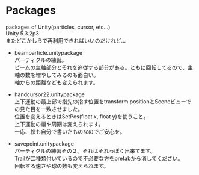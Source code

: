 # Packages
  packages of Unity(particles, cursor, etc...)  
  Unity 5.3.2p3  
  またどこかしらで再利用できればいいのだけれど...

* beamparticle.unitypackage  
  パーティクルの練習。  
  ビームの主軸部分とそれを追従する部分がある。ともに回転してるので、主軸の数を増やしてみるのも面白い。  
  軸からの距離なども変えられます。  

* handcursor22.unitypackage  
  上下運動の最上部で指先の指す位置をtransform.positionとSceneビューでの見た目を一致させました。  
  位置を変えるときはSetPos(float x, float y)を使うこと。  
  上下運動の幅や周期は変えられます。  
  一応、絵も自分で書いたものなのでご安心を。  

* savepoint.unitypackage  
  パーティクルの練習その２。それはそれっぽく出来てます。  
  Trailが二種類付いているので不必要な方をprefabから消してください。  
  回転する速さや球の数も変えられます。  
